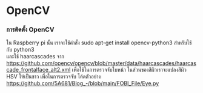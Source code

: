 # OpenCV
### การติดตั้ง OpenCV
   ใน Raspberry pi นั้น เราจะใช้คำสั่ง sudo apt-get install opencv-python3 สำหรับใช้กับ python3  
   และใช้ haarcascades จาก https://github.com/opencv/opencv/blob/master/data/haarcascades/haarcascade_frontalface_alt2.xml
   เพื่อใช้ในการตรวจจับใบหน้า ในส่วนของสีผิวเราจะแปลงสีผิว HSV ให้เป็นขาว เพื่อในการตรวจจับ
   โค้ดตัวอย่าง https://github.com/5A681/Blog_-/blob/main/FOBI_File/Eye.py
